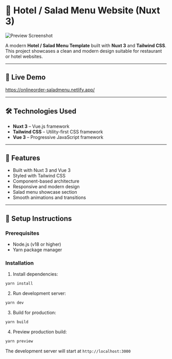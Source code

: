 # 🍴 Hotel / Salad Menu Website (Nuxt 3)

![Preview Screenshot](https://github.com/mahmudul7608/hotel/assets/146390183/fb7f955d-f434-4be3-88ae-8c219ee6d47d)

A modern **Hotel / Salad Menu Template** built with **Nuxt 3** and **Tailwind CSS**.  
This project showcases a clean and modern design suitable for restaurant or hotel websites.  

---

## 🔗 Live Demo  
https://onlineorder-saladmenu.netlify.app/

---

## 🛠️ Technologies Used  
- **Nuxt 3** – Vue.js framework  
- **Tailwind CSS** – Utility-first CSS framework  
- **Vue 3** – Progressive JavaScript framework  

---

## 📌 Features  
- Built with Nuxt 3 and Vue 3  
- Styled with Tailwind CSS  
- Component-based architecture  
- Responsive and modern design  
- Salad menu showcase section  
- Smooth animations and transitions  

---

## 🚀 Setup Instructions

### Prerequisites
- Node.js (v18 or higher)
- Yarn package manager

### Installation

1. Install dependencies:
```bash
yarn install
```

2. Run development server:
```bash
yarn dev
```

3. Build for production:
```bash
yarn build
```

4. Preview production build:
```bash
yarn preview
```

The development server will start at `http://localhost:3000`

